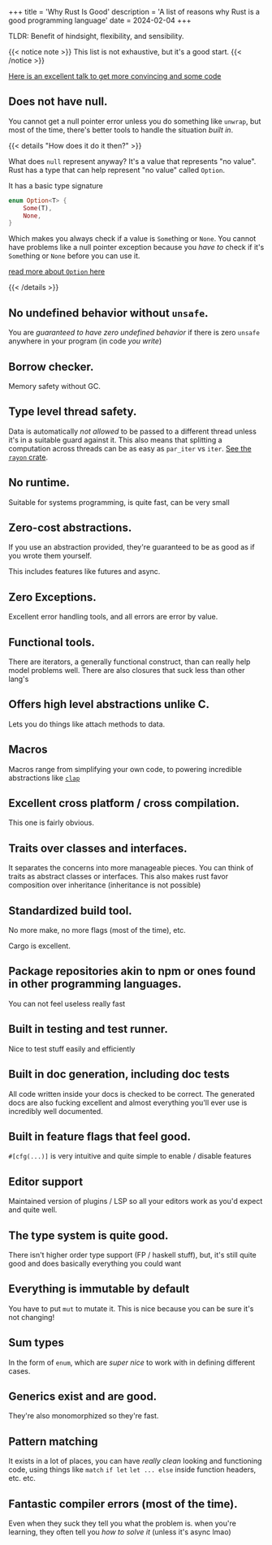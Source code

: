 +++
title = 'Why Rust Is Good'
description = 'A list of reasons why Rust is a good programming language'
date = 2024-02-04
+++

TLDR: Benefit of hindsight, flexibility, and sensibility.

{{< notice note >}}
This list is not exhaustive, but it's a good start.
{{< /notice >}}

[Here is an excellent talk to get more convincing and some code](https://www.youtube.com/watch?v=DnT-LUQgc7s)

## Does not have null.

You cannot get a null pointer error unless you do something like `unwrap`, but most of the time, there's better tools to handle the situation _built in_.

{{< details "How does it do it then?" >}}

What does `null` represent anyway? It's a value that represents "no value". Rust has a type that can help represent "no value" called `Option`.

It has a basic type signature

```rust
enum Option<T> {
    Some(T),
    None,
}
```

Which makes you always check if a value is `Some`thing or `None`. You cannot have problems like a null pointer exception because you _have to_ check if it's `Some`thing or `None` before you can use it.

[read more about `Option` here](https://doc.rust-lang.org/std/option/index.html)

{{< /details >}}

## No undefined behavior without `unsafe`.

You are _guaranteed to have zero undefined behavior_ if there is zero `unsafe` anywhere in your program (in code _you write_)

## Borrow checker.

Memory safety without GC.

## Type level thread safety.

Data is automatically _not allowed_ to be passed to a different thread unless it's in a suitable guard against it. This also means that splitting a computation across threads can be as easy as `par_iter` vs `iter`. [See the `rayon` crate](https://docs.rs/rayon/latest/rayon/).

## No runtime.

Suitable for systems programming, is quite fast, can be very small

## Zero-cost abstractions.

If you use an abstraction provided, they're guaranteed to be as good as if you wrote them yourself.

This includes features like futures and async.

## Zero Exceptions.

Excellent error handling tools, and all errors are error by value.

## Functional tools.

There are iterators, a generally functional construct, than can really help model problems well. There are also closures that suck less than other lang's

## Offers high level abstractions unlike C.

Lets you do things like attach methods to data.

## Macros

Macros range from simplifying your own code, to powering incredible abstractions like [`clap`](https://docs.rs/clap/latest/clap/)

## Excellent cross platform / cross compilation.

This one is fairly obvious.

## Traits over classes and interfaces.

It separates the concerns into more manageable pieces. You can think of traits as abstract classes or interfaces. This also makes rust favor composition over inheritance (inheritance is not possible)

## Standardized build tool.

No more make, no more flags (most of the time), etc.

Cargo is excellent.

## Package repositories akin to npm or ones found in other programming languages.

You can not feel useless really fast

## Built in testing and test runner.

Nice to test stuff easily and efficiently

## Built in doc generation, including doc tests

All code written inside your docs is checked to be correct. The generated docs are also fucking excellent and almost everything you'll ever use is incredibly well documented.

## Built in feature flags that feel good.

`#[cfg(...)]` is very intuitive and quite simple to enable / disable features

## Editor support

Maintained version of plugins / LSP so all your editors work as you'd expect and quite well.

## The type system is quite good.

There isn't higher order type support (FP / haskell stuff), but, it's still quite good and does basically everything you could want

## Everything is immutable by default

You have to put `mut` to mutate it. This is nice because you can be sure it's not changing!

## Sum types

In the form of `enum`, which are _super nice_ to work with in defining different cases.

## Generics exist and are good.

They're also monomorphized so they're fast.

## Pattern matching

It exists in a lot of places, you can have _really clean_ looking and functioning code, using things like `match` `if let` `let ... else` inside function headers, etc. etc.

## Fantastic compiler errors (most of the time).

Even when they suck they tell you what the problem is. when you're learning, they often tell you _how to solve it_ (unless it's async lmao)
